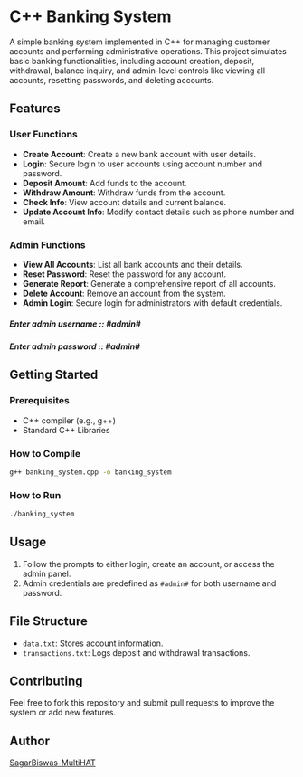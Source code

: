
# C++ Banking System

A simple banking system implemented in C++ for managing customer accounts and performing administrative operations. This project simulates basic banking functionalities, including account creation, deposit, withdrawal, balance inquiry, and admin-level controls like viewing all accounts, resetting passwords, and deleting accounts.

## Features

### User Functions
- **Create Account**: Create a new bank account with user details.
- **Login**: Secure login to user accounts using account number and password.
- **Deposit Amount**: Add funds to the account.
- **Withdraw Amount**: Withdraw funds from the account.
- **Check Info**: View account details and current balance.
- **Update Account Info**: Modify contact details such as phone number and email.

### Admin Functions
- **View All Accounts**: List all bank accounts and their details.
- **Reset Password**: Reset the password for any account.
- **Generate Report**: Generate a comprehensive report of all accounts.
- **Delete Account**: Remove an account from the system.
- **Admin Login**: Secure login for administrators with default credentials.

##### Enter admin username :: #admin#
##### Enter admin password :: #admin#

## Getting Started

### Prerequisites
- C++ compiler (e.g., g++)
- Standard C++ Libraries

### How to Compile
```bash
g++ banking_system.cpp -o banking_system
```

### How to Run
```bash
./banking_system
```

## Usage
1. Follow the prompts to either login, create an account, or access the admin panel.
2. Admin credentials are predefined as `#admin#` for both username and password.

## File Structure
- `data.txt`: Stores account information.
- `transactions.txt`: Logs deposit and withdrawal transactions.

## Contributing
Feel free to fork this repository and submit pull requests to improve the system or add new features.


## Author
[SagarBiswas-MultiHAT](https://github.com/SagarBiswas-MultiHAT)
